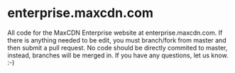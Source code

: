 enterprise.maxcdn.com
=====================

All code for the MaxCDN Enterprise website at enterprise.maxcdn.com. If there is anything needed to be edit, you must branch/fork from master and then submit a pull request. No code should be directly commited to master, instead, branches will be merged in. If you have any questions, let us know. :-)
